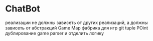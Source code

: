 # ChatBot
реализации не должны зависеть от  других реализаций, а должны зависеть от абстракций Game Map
фабрика для игр
git
tuple POint дублирование
game parser и отделить логику